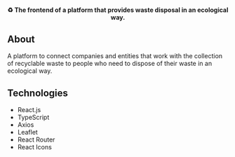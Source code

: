 <h4 align="center"> 
	♻️ The frontend of a platform that provides waste disposal in an ecological way.
</h4>

## About
A platform to connect companies and entities that work with the collection of recyclable waste to people who need to dispose of their waste in an ecological way.

## Technologies
- React.js
- TypeScript
- Axios
- Leaflet
- React Router
- React Icons
